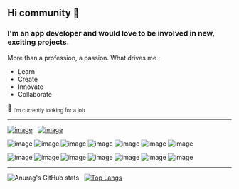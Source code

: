 ## Hi community 👋

### I'm an app developer and would love to be involved in new, exciting projects.  
More than a profession, a passion. What drives me :  
- Learn
- Create
- Innovate 
- Collaborate


🔭 <sub>I'm currently looking for a job</sub>

---

[![image](https://img.shields.io/badge/LinkedIn-0077B5?style=for-the-badge&logo=linkedin&logoColor=white)](https://www.linkedin.com/in/stephane-lieumont/) &nbsp; [![image](https://img.shields.io/badge/GitHub-100000?style=for-the-badge&logo=github&logoColor=white)](https://github.com/StephaneLi) 

![image](https://img.shields.io/badge/React-20232A?style=for-the-badge&logo=react&logoColor=61DAFB)
![image](https://img.shields.io/badge/Vue.js-35495E?style=for-the-badge&logo=vuedotjs&logoColor=4FC08D)
![image](https://img.shields.io/badge/Flutter-02569B?style=for-the-badge&logo=flutter&logoColor=white)
![image](https://img.shields.io/badge/Express.js-000000?style=for-the-badge&logo=express&logoColor=white)
![image](https://img.shields.io/badge/MongoDB-4EA94B?style=for-the-badge&logo=mongodb&logoColor=white)
![image](https://img.shields.io/badge/MySQL-005C84?style=for-the-badge&logo=mysql&logoColor=white)
![image](https://img.shields.io/badge/Docker-2CA5E0?style=for-the-badge&logo=docker&logoColor=white)  

![image](https://img.shields.io/badge/HTML5-E34F26?style=for-the-badge&logo=html5&logoColor=white)
![image](https://img.shields.io/badge/CSS3-1572B6?style=for-the-badge&logo=css3&logoColor=white)
![image](https://img.shields.io/badge/JavaScript-323330?style=for-the-badge&logo=javascript&logoColor=F7DF1E)
![image](https://img.shields.io/badge/TypeScript-007ACC?style=for-the-badge&logo=typescript&logoColor=white)
![image](https://img.shields.io/badge/PHP-777BB4?style=for-the-badge&logo=php&logoColor=white)
![image](https://img.shields.io/badge/Dart-0175C2?style=for-the-badge&logo=dart&logoColor=white)
![image](https://img.shields.io/badge/C%2B%2B-00599C?style=for-the-badge&logo=c%2B%2B&logoColor=white)

---

![Anurag's GitHub stats](https://github-readme-stats.vercel.app/api?username=StephaneLi&show_icons=true&theme=merko) &nbsp;
[![Top Langs](https://github-readme-stats.vercel.app/api/top-langs/?username=StephaneLi&layout=compact&theme=merko)](https://github.com/anuraghazra/github-readme-stats)
